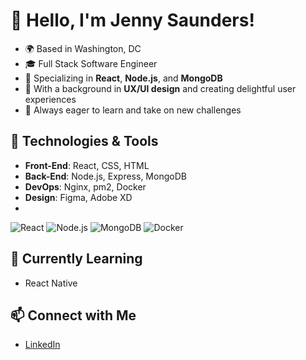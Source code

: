 # 👋 Hello, I'm Jenny Saunders!

- 🌍 Based in Washington, DC
- 🎓 Full Stack Software Engineer
- 💼 Specializing in **React**, **Node.js**, and **MongoDB**
- 🎨 With a background in **UX/UI design** and creating delightful user experiences
- 🚀 Always eager to learn and take on new challenges

## 🔧 Technologies & Tools
- **Front-End**: React, CSS, HTML
- **Back-End**: Node.js, Express, MongoDB
- **DevOps**: Nginx, pm2, Docker
- **Design**: Figma, Adobe XD
- 
![React](https://img.shields.io/badge/-React-61DAFB?style=flat&logo=react&logoColor=white)
![Node.js](https://img.shields.io/badge/-Node.js-339933?style=flat&logo=node.js&logoColor=white)
![MongoDB](https://img.shields.io/badge/-MongoDB-47A248?style=flat&logo=mongodb&logoColor=white)
![Docker](https://img.shields.io/badge/-Docker-2496ED?style=flat&logo=docker&logoColor=white)

## 🌱 Currently Learning
- React Native


## 📫 Connect with Me
- [LinkedIn](https://www.linkedin.com/in/jennygloversaunders/)
